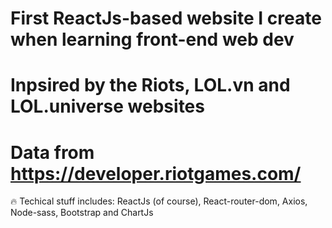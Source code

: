 # First ReactJs-based website I create when learning front-end web dev
# Inpsired by the Riots, LOL.vn and LOL.universe websites
# Data from https://developer.riotgames.com/ 

🔥 Techical stuff includes: ReactJs (of course), React-router-dom, Axios, Node-sass, Bootstrap and ChartJs 
